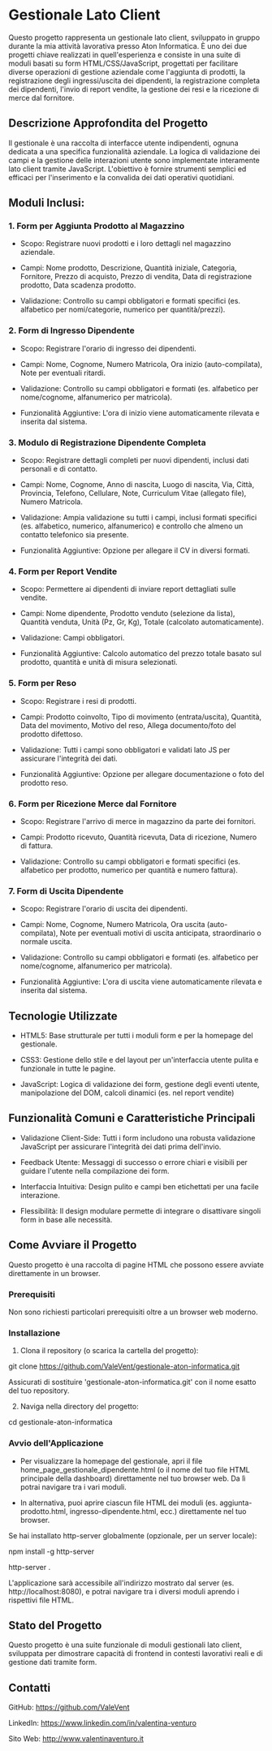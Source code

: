 # Gestionale Lato Client

Questo progetto rappresenta un gestionale lato client, sviluppato in gruppo durante la mia attività lavorativa presso Aton Informatica. È uno dei due progetti chiave realizzati in quell'esperienza e consiste in una suite di moduli basati su form HTML/CSS/JavaScript, progettati per facilitare diverse operazioni di gestione aziendale come l'aggiunta di prodotti, la registrazione degli ingressi/uscita dei dipendenti, la registrazione completa dei dipendenti, l'invio di report vendite, la gestione dei resi e la ricezione di merce dal fornitore.


## Descrizione Approfondita del Progetto

Il gestionale è una raccolta di interfacce utente indipendenti, ognuna dedicata a una specifica funzionalità aziendale. La logica di validazione dei campi e la gestione delle interazioni utente sono implementate interamente lato client tramite JavaScript. L'obiettivo è fornire strumenti semplici ed efficaci per l'inserimento e la convalida dei dati operativi quotidiani.


## Moduli Inclusi:

### 1. Form per Aggiunta Prodotto al Magazzino

 - Scopo: Registrare nuovi prodotti e i loro dettagli nel magazzino aziendale.

 - Campi: Nome prodotto, Descrizione, Quantità iniziale, Categoria, Fornitore, Prezzo di acquisto, Prezzo di vendita, Data di registrazione prodotto, Data scadenza prodotto.

 - Validazione: Controllo su campi obbligatori e formati specifici (es. alfabetico per nomi/categorie, numerico per quantità/prezzi).

### 2. Form di Ingresso Dipendente

 - Scopo: Registrare l'orario di ingresso dei dipendenti.

 - Campi: Nome, Cognome, Numero Matricola, Ora inizio (auto-compilata), Note per eventuali ritardi.

 - Validazione: Controllo su campi obbligatori e formati (es. alfabetico per nome/cognome, alfanumerico per matricola).

 - Funzionalità Aggiuntive: L'ora di inizio viene automaticamente rilevata e inserita dal sistema.

### 3. Modulo di Registrazione Dipendente Completa

 - Scopo: Registrare dettagli completi per nuovi dipendenti, inclusi dati personali e di contatto.

 - Campi: Nome, Cognome, Anno di nascita, Luogo di nascita, Via, Città, Provincia, Telefono, Cellulare, Note, Curriculum Vitae (allegato file), Numero Matricola.

 - Validazione: Ampia validazione su tutti i campi, inclusi formati specifici (es. alfabetico, numerico, alfanumerico) e controllo che almeno un contatto telefonico sia presente.

 - Funzionalità Aggiuntive: Opzione per allegare il CV in diversi formati.

### 4. Form per Report Vendite

 - Scopo: Permettere ai dipendenti di inviare report dettagliati sulle vendite.

 - Campi: Nome dipendente, Prodotto venduto (selezione da lista), Quantità venduta, Unità (Pz, Gr, Kg), Totale (calcolato automaticamente).

 - Validazione: Campi obbligatori.

 - Funzionalità Aggiuntive: Calcolo automatico del prezzo totale basato sul prodotto, quantità e unità di misura selezionati.

### 5. Form per Reso

 - Scopo: Registrare i resi di prodotti.

 - Campi: Prodotto coinvolto, Tipo di movimento (entrata/uscita), Quantità, Data del movimento, Motivo del reso, Allega documento/foto del prodotto difettoso.

 - Validazione: Tutti i campi sono obbligatori e validati lato JS per assicurare l'integrità dei dati.

 - Funzionalità Aggiuntive: Opzione per allegare documentazione o foto del prodotto reso.

### 6. Form per Ricezione Merce dal Fornitore

 - Scopo: Registrare l'arrivo di merce in magazzino da parte dei fornitori.

 - Campi: Prodotto ricevuto, Quantità ricevuta, Data di ricezione, Numero di fattura.

 - Validazione: Controllo su campi obbligatori e formati specifici (es. alfabetico per prodotto, numerico per quantità e numero fattura).

### 7. Form di Uscita Dipendente

 - Scopo: Registrare l'orario di uscita dei dipendenti.

 - Campi: Nome, Cognome, Numero Matricola, Ora uscita (auto-compilata), Note per eventuali motivi di uscita anticipata, straordinario o normale uscita.

 - Validazione: Controllo su campi obbligatori e formati (es. alfabetico per nome/cognome, alfanumerico per matricola).

 - Funzionalità Aggiuntive: L'ora di uscita viene automaticamente rilevata e inserita dal sistema.


## Tecnologie Utilizzate

- HTML5: Base strutturale per tutti i moduli form e per la homepage del gestionale.

- CSS3: Gestione dello stile e del layout per un'interfaccia utente pulita e funzionale in tutte le pagine.

- JavaScript: Logica di validazione dei form, gestione degli eventi utente, manipolazione del DOM, calcoli dinamici (es. nel report vendite)


## Funzionalità Comuni e Caratteristiche Principali

- Validazione Client-Side: Tutti i form includono una robusta validazione JavaScript per assicurare l'integrità dei dati prima dell'invio.

- Feedback Utente: Messaggi di successo o errore chiari e visibili per guidare l'utente nella compilazione dei form.

- Interfaccia Intuitiva: Design pulito e campi ben etichettati per una facile interazione.

- Flessibilità: Il design modulare permette di integrare o disattivare singoli form in base alle necessità.


## Come Avviare il Progetto

Questo progetto è una raccolta di pagine HTML che possono essere avviate direttamente in un browser.


### Prerequisiti

Non sono richiesti particolari prerequisiti oltre a un browser web moderno.


### Installazione

1. Clona il repository (o scarica la cartella del progetto):

git clone https://github.com/ValeVent/gestionale-aton-informatica.git

Assicurati di sostituire 'gestionale-aton-informatica.git' con il nome esatto del tuo repository.

2. Naviga nella directory del progetto:

cd gestionale-aton-informatica


### Avvio dell'Applicazione

- Per visualizzare la homepage del gestionale, apri il file home_page_gestionale_dipendente.html (o il nome del tuo file HTML principale della dashboard) direttamente nel tuo browser web. Da lì potrai navigare tra i vari moduli.

- In alternativa, puoi aprire ciascun file HTML dei moduli (es. aggiunta-prodotto.html, ingresso-dipendente.html, ecc.) direttamente nel tuo browser.

Se hai installato http-server globalmente (opzionale, per un server locale):

npm install -g http-server

http-server .

L'applicazione sarà accessibile all'indirizzo mostrato dal server (es. http://localhost:8080), e potrai navigare tra i diversi moduli aprendo i rispettivi file HTML.


## Stato del Progetto

Questo progetto è una suite funzionale di moduli gestionali lato client, sviluppata per dimostrare capacità di frontend in contesti lavorativi reali e di gestione dati tramite form.


## Contatti

GitHub: https://github.com/ValeVent

LinkedIn: https://www.linkedin.com/in/valentina-venturo

Sito Web: http://www.valentinaventuro.it
